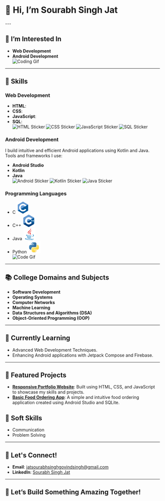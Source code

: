 <h1>👋 Hi, I’m Sourabh Singh Jat </h1>
---

## 👀 I’m Interested In  
- **Web Development**  
- **Android Development**    
![Coding Gif](https://media.giphy.com/media/L1R1tvI9svkIWwpVYr/giphy.gif)

---

## 🔧 Skills  
### **Web Development**  
- **HTML**:
- **CSS**: 
- **JavaScript**:  
- **SQL**: <br>
![HTML Sticker](https://img.icons8.com/color/48/000000/html-5.png) ![CSS Sticker](https://img.icons8.com/color/48/000000/css3.png)  ![JavaScript Sticker](https://img.icons8.com/color/48/000000/javascript.png)  ![SQL Sticker](https://img.icons8.com/color/48/000000/database.png) 

### **Android Development**
I build intuitive and efficient Android applications using Kotlin and Java.  
Tools and frameworks I use:  

- **Android Studio** 
- **Kotlin**           
- **Java**  
![Android Sticker](https://img.icons8.com/color/48/000000/android-os.png)   ![Kotlin Sticker](https://img.icons8.com/color/48/000000/kotlin.png)     ![Java Sticker](https://img.icons8.com/color/48/000000/java-coffee-cup-logo.png)


### **Programming Languages**  
- C  <a href="https://www.cprogramming.com/" target="_blank" rel="noreferrer"> <img src="https://raw.githubusercontent.com/devicons/devicon/master/icons/c/c-original.svg" alt="c" width="40" height="40"/> </a>
- C++   <img src="https://raw.githubusercontent.com/devicons/devicon/master/icons/cplusplus/cplusplus-original.svg" alt="cplusplus" width="40" height="40"/>
- Java   <img src="https://raw.githubusercontent.com/devicons/devicon/master/icons/java/java-original.svg" alt="java" width="40" height="40"/> 
- Python  <img src="https://raw.githubusercontent.com/devicons/devicon/master/icons/python/python-original.svg" alt="python" width="40" height="40"/> <br>
![Code Gif](https://media.giphy.com/media/ZVik7pBtu9dNS/giphy.gif)

---

## 📚 College Domains and Subjects  
- **Software Development**  
- **Operating Systems**  
- **Computer Networks**  
- **Machine Learning**  
- **Data Structures and Algorithms (DSA)**  
- **Object-Oriented Programming (OOP)**  

---
## 🌱 Currently Learning
- Advanced Web Development Techniques.  
- Enhancing Android applications with Jetpack Compose and Firebase.
---

## 🌟 Featured Projects
- **[Responsive Portfolio Website](#)**: Built using HTML, CSS, and JavaScript to showcase my skills and projects.  
- **[Basic Food Ordering App](#)**: A simple and intuitive food ordering application created using Android Studio and SQLite.  

## 🤝 Soft Skills  
- Communication  
- Problem Solving  
---

## 🤝 Let's Connect!
- **Email**: [jatsourabhsinghgovindsingh@gmail.com](mailto:jatsourabhsinghgovindsingh@gmail.com)
- **LinkedIn**: [Sourabh Singh Jat](https://www.linkedin.com/in/sourabh11)  

---
## 🌟 Let’s Build Something Amazing Together!  
